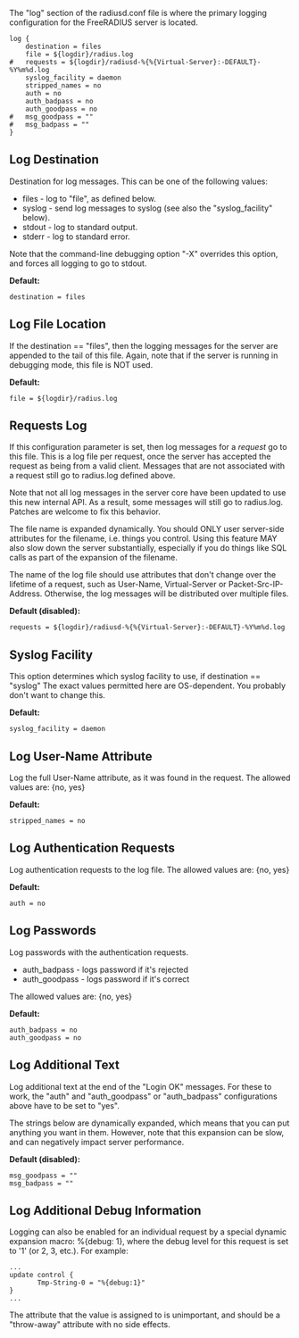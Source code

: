 The "log" section of the radiusd.conf file is where the primary logging configuration for the FreeRADIUS server is located.

    log {
    	destination = files
    	file = ${logdir}/radius.log
    #	requests = ${logdir}/radiusd-%{%{Virtual-Server}:-DEFAULT}-%Y%m%d.log
    	syslog_facility = daemon
    	stripped_names = no
    	auth = no
    	auth_badpass = no
    	auth_goodpass = no
    #	msg_goodpass = ""
    #	msg_badpass = ""
    }


Log Destination
---------------

Destination for log messages.  This can be one of the following values:

* files  - log to "file", as defined below.
* syslog - send log messages to syslog (see also the "syslog_facility" below).
* stdout - log to standard output.
* stderr - log to standard error.

Note that the command-line debugging option "-X" overrides this option, and forces all logging to go to stdout.

**Default:**

    destination = files


Log File Location
-----------------

If the destination == "files", then the logging messages for the server are appended to the tail of this file.  Again, note that if the server is running in debugging mode, this file is NOT used.

**Default:**

    file = ${logdir}/radius.log


Requests Log
------------

If this configuration parameter is set, then log messages for a *request* go to this file.  This is a log file per request, once the server has accepted the request as being from a valid client.  Messages that are not associated with a request still go to radius.log defined above.

Note that not all log messages in the server core have been updated to use this new internal API.  As a result, some messages will still go to radius.log.  Patches are welcome to fix this behavior.

The file name is expanded dynamically.  You should ONLY user server-side attributes for the filename, i.e. things you control.  Using this feature MAY also slow down the server substantially, especially if you do things like SQL calls as part of the expansion of the filename.

The name of the log file should use attributes that don't change over the lifetime of a request, such as User-Name,
Virtual-Server or Packet-Src-IP-Address.  Otherwise, the log messages will be distributed over multiple files.

**Default (disabled):**

    requests = ${logdir}/radiusd-%{%{Virtual-Server}:-DEFAULT}-%Y%m%d.log


Syslog Facility
---------------

This option determines which syslog facility to use, if destination == "syslog"  The exact values permitted here are OS-dependent.  You probably don't want to change this.

**Default:**

    syslog_facility = daemon


Log User-Name Attribute
-----------------------

Log the full User-Name attribute, as it was found in the request.  The allowed values are: {no, yes}

**Default:**

    stripped_names = no


Log Authentication Requests
---------------------------

Log authentication requests to the log file.  The allowed values are: {no, yes}

**Default:**

    auth = no


Log Passwords
-------------

Log passwords with the authentication requests.

* auth_badpass  - logs password if it's rejected
* auth_goodpass - logs password if it's correct

The allowed values are: {no, yes}

**Default:**

    auth_badpass = no
    auth_goodpass = no


Log Additional Text
-------------------

Log additional text at the end of the "Login OK" messages.  For these to work, the "auth" and "auth_goodpass" or "auth_badpass" configurations above have to be set to "yes".

The strings below are dynamically expanded, which means that you can put anything you want in them.  However, note that this expansion can be slow, and can negatively impact server performance.

**Default (disabled):**

    msg_goodpass = ""
    msg_badpass = ""


Log Additional Debug Information
--------------------------------

Logging can also be enabled for an individual request by a special dynamic expansion macro:  %{debug: 1}, where the debug level for this request is set to '1' (or 2, 3, etc.).  For example:

    ...
    update control {
           Tmp-String-0 = "%{debug:1}"
    }
    ...

The attribute that the value is assigned to is unimportant, and should be a "throw-away" attribute with no side effects.


